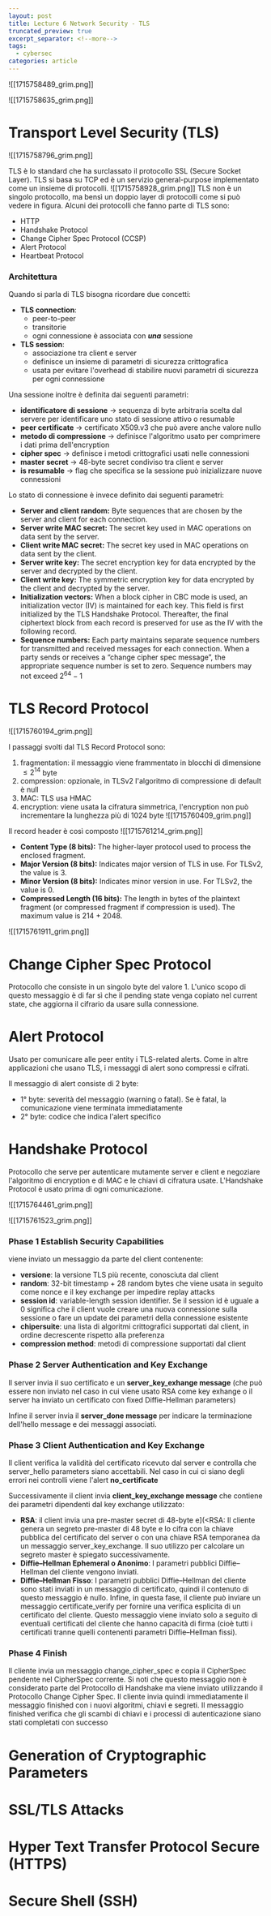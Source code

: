 ```yaml
---
layout: post
title: Lecture 6 Network Security - TLS
truncated_preview: true
excerpt_separator: <!--more-->
tags:
  - cybersec
categories: article
---
```

<!--more-->
![[1715758489_grim.png]]

![[1715758635_grim.png]]

# Transport Level Security (TLS)
![[1715758796_grim.png]]

TLS è lo standard che ha surclassato il protocollo SSL (Secure Socket Layer).
TLS si basa su TCP ed è un servizio general-purpose implementato come un insieme di protocolli.
![[1715758928_grim.png]]
TLS non è un singolo protocollo, ma bensì un doppio layer di protocolli come si può vedere in figura.
Alcuni dei protocolli che fanno parte di TLS sono:
- HTTP
- Handshake Protocol
- Change Cipher Spec Protocol (CCSP)
- Alert Protocol
- Heartbeat Protocol


### Architettura
Quando si parla di TLS bisogna ricordare due concetti:
- **TLS connection**: 
	- peer-to-peer
	- transitorie
	- ogni connessione è associata con ***una*** sessione 
- **TLS session**: 
	- associazione tra client e server
	- definisce un insieme di parametri di sicurezza crittografica 
	- usata per evitare l'overhead di stabilire nuovi parametri di sicurezza per ogni connessione

Una sessione inoltre è definita dai seguenti parametri:
- **identificatore di sessione**
	-> sequenza di byte arbitraria scelta dal servere per identificare uno stato di sessione attivo o resumable
- **peer certificate**
	-> certificato X509.v3 che può avere anche valore nullo
- **metodo di compressione** 
	-> definisce l'algoritmo usato per comprimere i dati prima dell'encryption
- **cipher spec**
	-> definisce i metodi crittografici usati nelle connessioni
- **master secret**
	-> 48-byte secret condiviso tra client e server
- **is resumable**
	-> flag che specifica se la sessione può inizializzare nuove connessioni

Lo stato di connessione è invece definito dai seguenti parametri:
 - **Server and client random:** Byte sequences that are chosen by the server and client for each connection. 
 - **Server write MAC secret:** The secret key used in MAC operations on data sent by the server. 
 - **Client write MAC secret:** The secret key used in MAC operations on data sent by the client. 
 - **Server write key:** The secret encryption key for data encrypted by the server and decrypted by the client. 
 - **Client write key:** The symmetric encryption key for data encrypted by the client and decrypted by the server. 
 - **Initialization vectors:** When a block cipher in CBC mode is used, an initialization vector (IV) is maintained for each key. This field is first initialized by the TLS Handshake Protocol. Thereafter, the final ciphertext block from each record is preserved for use as the IV with the following record. 
 - **Sequence numbers:** Each party maintains separate sequence numbers for transmitted and received messages for each connection. When a party sends or receives a “change cipher spec message”, the appropriate sequence number is set to zero. Sequence numbers may not exceed $2^{64}-1$

# TLS Record Protocol
![[1715760194_grim.png]]

I passaggi svolti dal TLS Record Protocol sono:
1. fragmentation: il messaggio viene frammentato in blocchi di dimensione $\leq2^{14}$ byte 
2. compression: opzionale, in TLSv2 l'algoritmo di compressione di default è null
3. MAC: TLS usa HMAC 
4. encryption: viene usata la cifratura simmetrica, l'encryption non può incrementare la lunghezza più di 1024 byte 
![[1715760409_grim.png]]

Il record header è così composto
![[1715761214_grim.png]]

- **Content Type (8 bits):** The higher-layer protocol used to process the enclosed fragment. 
- **Major Version (8 bits):** Indicates major version of TLS in use. For TLSv2, the value is 3. 
- **Minor Version (8 bits):** Indicates minor version in use. For TLSv2, the value is 0. 
- **Compressed Length (16 bits):** The length in bytes of the plaintext fragment (or compressed fragment if compression is used). The maximum value is 214 + 2048.


![[1715761911_grim.png]]
# Change Cipher Spec Protocol
Protocollo che consiste in un singolo byte del valore 1.
L'unico scopo di questo messaggio è di far sì che il pending state venga copiato nel current state, che aggiorna il cifrario da usare sulla connessione.
# Alert Protocol
Usato per comunicare alle peer entity i TLS-related alerts.
Come in altre applicazioni che usano TLS, i messaggi di alert sono compressi e cifrati.

Il messaggio di alert consiste di 2 byte:
- 1° byte: severità del messaggio (warning o fatal). Se è fatal, la comunicazione viene terminata immediatamente
- 2° byte: codice che indica l'alert specifico
# Handshake Protocol
Protocollo che serve per autenticare mutamente server e client e negoziare l'algoritmo di encryption e di MAC e le chiavi di cifratura usate.  L'Handshake Protocol è usato prima di ogni comunicazione.

![[1715764461_grim.png]]



![[1715761523_grim.png]]

### Phase 1 Establish Security Capabilities
viene inviato un messaggio da parte del client contenente:
- **versione**: la versione TLS più recente, conosciuta dal client
- **random**: 32-bit timestamp + 28 random bytes che viene usata in seguito come nonce e il key exchange per impedire replay attacks
- **session id**: variable-length session identifier. Se il session id è uguale a 0 significa che il client vuole creare una nuova connessione sulla sessione o fare un update dei parametri della connessione esistente
- **chipersuite**: una lista di algoritmi crittografici supportati dal client, in ordine decrescente rispetto alla preferenza
- **compression method**: metodi di compressione supportati dal client

### Phase 2 Server Authentication and Key Exchange
Il server invia il suo certificato e un **server_key_exhange message** (che può essere non inviato nel caso in cui viene usato RSA come key exhange o il server ha inviato un certificato con fixed Diffie-Hellman parameters)

Infine il server invia il **server_done message** per indicare la terminazione dell'hello message e dei messaggi associati.
### Phase 3 Client Authentication and Key Exchange
Il client verifica la validità del certificato ricevuto dal server e controlla che server_hello parameters siano accettabili.  Nel caso in cui ci siano degli errori nei controlli viene l'alert **no_certificate**

Successivamente il client invia **client_key_exchange message** che contiene dei parametri dipendenti dal key exchange utilizzato:
- **RSA**: il client invia una pre-master secret di 48-byte e](<RSA: Il cliente genera un segreto pre-master di 48 byte e lo cifra con la chiave pubblica del certificato del server o con una chiave RSA temporanea da un messaggio server_key_exchange. Il suo utilizzo per calcolare un segreto master è spiegato successivamente.
- **Diffie–Hellman Ephemeral o Anonimo**: I parametri pubblici Diffie–Hellman del cliente vengono inviati.
- **Diffie–Hellman Fisso**: I parametri pubblici Diffie–Hellman del cliente sono stati inviati in un messaggio di certificato, quindi il contenuto di questo messaggio è nullo.
  Infine, in questa fase, il cliente può inviare un messaggio certificate_verify per fornire una verifica esplicita di un certificato del cliente. Questo messaggio viene inviato solo a seguito di eventuali certificati del cliente che hanno capacità di firma (cioè tutti i certificati tranne quelli contenenti parametri Diffie–Hellman fissi).
### Phase 4 Finish
Il cliente invia un messaggio change_cipher_spec e copia il CipherSpec pendente nel CipherSpec corrente. Si noti che questo messaggio non è considerato parte del Protocollo di Handshake ma viene inviato utilizzando il Protocollo Change Cipher Spec.
Il cliente invia quindi immediatamente il messaggio finished con i nuovi algoritmi, chiavi e segreti. Il messaggio finished verifica che gli scambi di chiavi e i processi di autenticazione siano stati completati con successo


# Generation of Cryptographic Parameters

# SSL/TLS Attacks


# Hyper Text Transfer Protocol Secure (HTTPS)

# Secure Shell (SSH)


